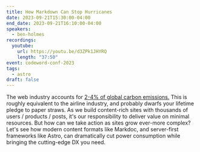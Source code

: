 ```yaml
---
title: How Markdown Can Stop Hurricanes
date: 2023-09-21T15:30:00-04:00
end_date: 2023-09-21T16:10:00-04:00
speakers:
  - ben-holmes
recordings:
  youtube:
    url: https://youtu.be/d3ZPk1JHYRQ
    length: "37:50"
event: codeword-conf-2023
tags:
  - astro
draft: false
---
```


The web industry accounts for [2-4% of global carbon emissions.](https://starlight.astro.build/environmental-impact/) This is roughly equivalent to the airline industry, and probably dwarfs your lifetime pledge to paper straws. As we build content-rich sites with thousands of users / products / posts, it's our responsibility to deliver value on minimal resources. But how can we take action as sites grow ever-more complex? Let's see how modern content formats like Markdoc, and server-first frameworks like Astro, can dramatically cut power consumption while bringing the cutting-edge DX you need.